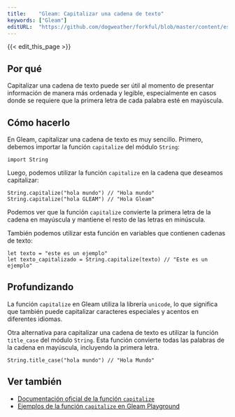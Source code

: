 ```yaml
---
title:    "Gleam: Capitalizar una cadena de texto"
keywords: ["Gleam"]
editURL:  "https://github.com/dogweather/forkful/blob/master/content/es/gleam/capitalizing-a-string.md"
---
```


{{< edit_this_page >}}

## Por qué

Capitalizar una cadena de texto puede ser útil al momento de presentar información de manera más ordenada y legible, especialmente en casos donde se requiere que la primera letra de cada palabra esté en mayúscula.

## Cómo hacerlo

En Gleam, capitalizar una cadena de texto es muy sencillo. Primero, debemos importar la función `capitalize` del módulo `String`:

```Gleam
import String

```

Luego, podemos utilizar la función `capitalize` en la cadena que deseamos capitalizar:

```Gleam
String.capitalize("hola mundo") // "Hola mundo"
String.capitalize("hola GLEAM") // "Hola Gleam"
```

Podemos ver que la función `capitalize` convierte la primera letra de la cadena en mayúscula y mantiene el resto de las letras en minúscula.

También podemos utilizar esta función en variables que contienen cadenas de texto:

```Gleam
let texto = "este es un ejemplo"
let texto_capitalizado = String.capitalize(texto) // "Este es un ejemplo"
```

## Profundizando

La función `capitalize` en Gleam utiliza la librería `unicode`, lo que significa que también puede capitalizar caracteres especiales y acentos en diferentes idiomas.

Otra alternativa para capitalizar una cadena de texto es utilizar la función `title_case` del módulo `String`. Esta función convierte todas las palabras de la cadena en mayúscula, incluyendo la primera letra.

```Gleam
String.title_case("hola mundo") // "Hola Mundo"
```

## Ver también

- [Documentación oficial de la función `capitalize`](https://gleam.run/core/String.html#fn-string.capitalize)
- [Ejemplos de la función `capitalize` en Gleam Playground](https://play.gleam.run/?code=import%20String%20string%20let%20us%20%3D%20%0A%20%20String.capitalize%20(%22hola%20mundo%22)&config=gleam-project)